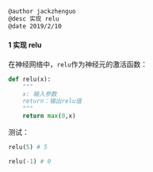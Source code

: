 ```markdown
@author jackzhenguo
@desc 实现 relu
@date 2019/2/10
```

#### 1 实现 relu

在神经网络中，`relu`作为神经元的激活函数：

```py
def relu(x):
    """
    x: 输入参数
    return：输出relu值
    """
    return max(0,x)                                                                 
```

测试：

```py
relu(5) # 5

relu(-1) # 0
```

